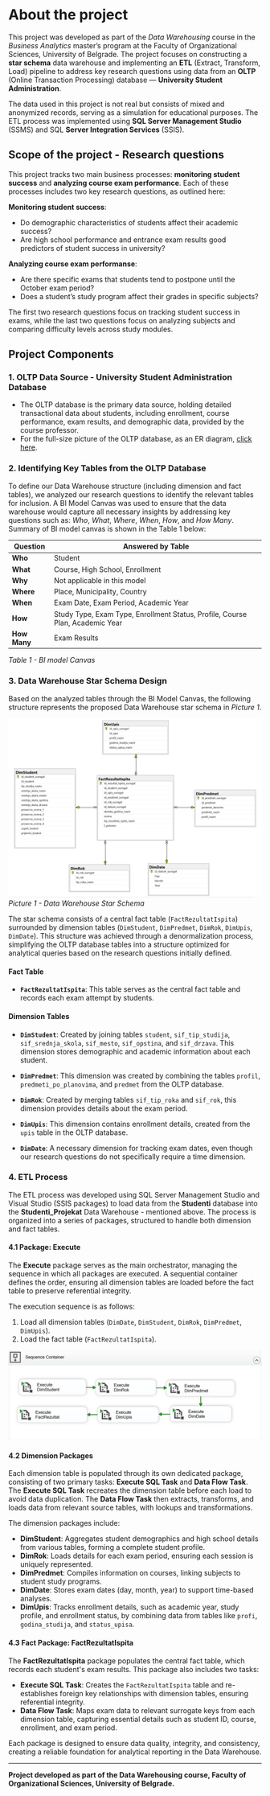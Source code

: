 # About the project

This project was developed as part of the *Data Warehousing* course in the *Business Analytics* master’s program at the Faculty of Organizational Sciences, University of Belgrade. The project focuses on constructing a **star schema** data warehouse and implementing an **ETL** (Extract, Transform, Load) pipeline to address key research questions using data from an **OLTP** (Online Transaction Processing) database — **University Student Administration**.

The data used in this project is not real but consists of mixed and anonymized records, serving as a simulation for educational purposes. The ETL process was implemented using **SQL Server Management Studio** (SSMS) and SQL **Server Integration Services** (SSIS).

## Scope of the project - Research questions

This project tracks two main business processes: **monitoring student success** and **analyzing course exam performance**. Each of these processes includes two key research questions, as outlined here:

**Monitoring student success**:
- Do demographic characteristics of students affect their academic success?
- Are high school performance and entrance exam results good predictors of student success in university?

**Analyzing course exam performanse**:
- Are there specific exams that students tend to postpone until the October exam period?
- Does a student’s study program affect their grades in specific subjects?

The first two research questions focus on tracking student success in exams, while the last two questions focus on analyzing subjects and comparing difficulty levels across study modules.

## Project Components

### 1. OLTP Data Source - University Student Administration Database

- The OLTP database is the primary data source, holding detailed transactional data about students, including enrollment, course performance, exam results, and demographic data, provided by the course professor.
- For the full-size picture of the OLTP database, as an ER diagram, [click here](https://raw.githubusercontent.com/NovakMastilovic/SSIS_ETL_University_DB/refs/heads/main/Diagram_OLTP_UniversityDatabase.png).

### 2. Identifying Key Tables from the OLTP Database

To define our Data Warehouse structure (including dimension and fact tables), we analyzed our research questions to identify the relevant tables for inclusion. A BI Model Canvas was used to ensure that the data warehouse would capture all necessary insights by addressing key questions such as: *Who*, *What*, *Where*, *When*, *How*, and *How Many*. Summary of BI model canvas is shown in the Table 1 below:

| Question      | Answered by Table                                                         |
|---------------|---------------------------------------------------------------------------|
| **Who**       | Student                                                                   |
| **What**      | Course, High School, Enrollment                                           |
| **Why**       | Not applicable in this model                                              |
| **Where**     | Place, Municipality, Country                                              |
| **When**      | Exam Date, Exam Period, Academic Year                                     |
| **How**       | Study Type, Exam Type, Enrollment Status, Profile, Course Plan, Academic Year |
| **How Many**  | Exam Results                                                              |

*Table 1 - BI model Canvas*

### 3. Data Warehouse Star Schema Design

Based on the analyzed tables through the BI Model Canvas, the following structure represents the proposed Data Warehouse star schema in *Picture 1*.

![Data Warehouse Star Schema](Diagram_DataWarehouse_StarSchema.png)
*Picture 1 - Data Warehouse Star Schema*

The star schema consists of a central fact table (`FactRezultatIspita`) surrounded by dimension tables (`DimStudent`, `DimPredmet`, `DimRok`, `DimUpis`, `DimDate`). This structure was achieved through a denormalization process, simplifying the OLTP database tables into a structure optimized for analytical queries based on the research questions initially defined.

#### Fact Table
- **`FactRezultatIspita`**: This table serves as the central fact table and records each exam attempt by students.

#### Dimension Tables

- **`DimStudent`**: Created by joining tables `student`, `sif_tip_studija`, `sif_srednja_skola`, `sif_mesto`, `sif_opstina`, and `sif_drzava`. This dimension stores demographic and academic information about each student.

- **`DimPredmet`**: This dimension was created by combining the tables `profil`, `predmeti_po_planovima`, and `predmet` from the OLTP database.

- **`DimRok`**: Created by merging tables `sif_tip_roka` and `sif_rok`, this dimension provides details about the exam period.

- **`DimUpis`**: This dimension contains enrollment details, created from the `upis` table in the OLTP database.

- **`DimDate`**: A necessary dimension for tracking exam dates, even though our research questions do not specifically require a time dimension.

### 4. ETL Process

The ETL process was developed using SQL Server Management Studio and Visual Studio (SSIS packages) to load data from the **Studenti** database into the **Studenti_Projekat** Data Warehouse - mentioned above. The process is organized into a series of packages, structured to handle both dimension and fact tables.

#### 4.1 Package: Execute

The **Execute** package serves as the main orchestrator, managing the sequence in which all packages are executed. A sequential container defines the order, ensuring all dimension tables are loaded before the fact table to preserve referential integrity.

The execution sequence is as follows:
1. Load all dimension tables (`DimDate`, `DimStudent`, `DimRok`, `DimPredmet`, `DimUpis`).
2. Load the fact table (`FactRezultatIspita`).

![ETL Sequence Container Diagram](Diagram_ETL_SequenceContainer.png)

#### 4.2 Dimension Packages

Each dimension table is populated through its own dedicated package, consisting of two primary tasks: **Execute SQL Task** and **Data Flow Task**. The **Execute SQL Task** recreates the dimension table before each load to avoid data duplication. The **Data Flow Task** then extracts, transforms, and loads data from relevant source tables, with lookups and transformations.

The dimension packages include:
- **DimStudent**: Aggregates student demographics and high school details from various tables, forming a complete student profile.
- **DimRok**: Loads details for each exam period, ensuring each session is uniquely represented.
- **DimPredmet**: Compiles information on courses, linking subjects to student study programs.
- **DimDate**: Stores exam dates (day, month, year) to support time-based analyses.
- **DimUpis**: Tracks enrollment details, such as academic year, study profile, and enrollment status, by combining data from tables like `profi`, `godina_studija`, and `status_upisa`.

#### 4.3 Fact Package: FactRezultatIspita

The **FactRezultatIspita** package populates the central fact table, which records each student's exam results. This package also includes two tasks:

- **Execute SQL Task**: Creates the `FactRezultatIspita` table and re-establishes foreign key relationships with dimension tables, ensuring referential integrity.
- **Data Flow Task**: Maps exam data to relevant surrogate keys from each dimension table, capturing essential details such as student ID, course, enrollment, and exam period.

Each package is designed to ensure data quality, integrity, and consistency, creating a reliable foundation for analytical reporting in the Data Warehouse.

---

**Project developed as part of the Data Warehousing course, Faculty of Organizational Sciences, University of Belgrade.**
